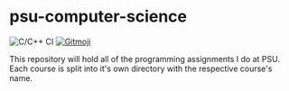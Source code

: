 # psu-computer-science
![C/C++ CI](https://github.com/Rocketbuney/psu-computer-science/workflows/C/C++%20CI/badge.svg)
<a href="https://gitmoji.carloscuesta.me">
  <img src="https://img.shields.io/badge/gitmoji-%20😜%20😍-FFDD67.svg?style=flat-square" alt="Gitmoji">
</a>


This repository will hold all of the programming assignments I do at PSU. Each course is split into it's own directory with the respective course's name.
